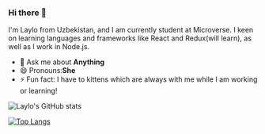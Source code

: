 ### Hi there 👋

I'm Laylo from Uzbekistan, and I am currently student at Microverse. I keen on learning languages and frameworks like React and Redux(will learn), as well as I work in Node.js.

- 💬 Ask me about **Anything** 
- 😄 Pronouns:**She**
- ⚡ Fun fact: I have to kittens which are always with me while I am working or learning!

![Laylo's GitHub stats](https://github-readme-stats.vercel.app/api?username=laylo309&show_icons=true&theme=radical)

[![Top Langs](https://github-readme-stats.vercel.app/api/top-langs/?username=laylo309&layout=compact)](https://github.com/anuraghazra/github-readme-stats)


